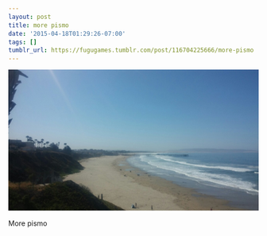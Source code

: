 ```yaml
---
layout: post
title: more pismo
date: '2015-04-18T01:29:26-07:00'
tags: []
tumblr_url: https://fugugames.tumblr.com/post/116704225666/more-pismo
---
```

 ![](/tumblr_files/tumblr_nmzlx2tqUN1tgne1po1_1280.jpg)  

More pismo

